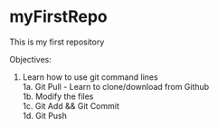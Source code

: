 # myFirstRepo
This is my first repository


Objectives:
1. Learn how to use git command lines <br />
    1a. Git Pull - Learn to clone/download from Github <br />
    1b. Modify the files <br />
    1c. Git Add   &&  Git Commit <br />
    1d. Git Push 